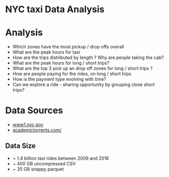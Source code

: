 # NYC taxi Data Analysis

# Analysis
- Which zones have the most pickup / drop offs overall
- What are the peak hours for taxi
- How are the trips distributed by length ? Why are people taking the cab?
- What are the peak hours for long / short trips?
- What are the top 3 pick up an drop off zones for long / short trips ?
- How are people paying for the rides, on long / short trips
- How is the payment type evolving with time?
- Can we explore a ride - sharing opportunity by grouping close short trips?


# Data Sources
- [www1.nyc.gov](https://www1.nyc.gov/site/tlc/about/tlc-trip-record-data.page)
- [academictorrents.com/](http://academictorrents.com/details/4f465810b86c6b793d1c7556fe3936441081992e)

## Data Size

- ~ 1.4 billion taxi rides between 2009 and 2016
- ~ 400 GB uncompressed CSV
- ~ 35 GB snappy parquet
